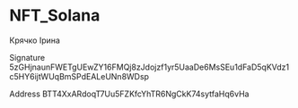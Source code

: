 # NFT_Solana
Крячко Ірина

Signature	
5zGHjnaunFWETgUEwZY16FMQj8zJdojzf1yr5UaaDe6MsSEu1dFaD5qKVdz1c5HY6ijtWUqBmSPdEALeUNn8WDsp

Address	
BTT4XxARdoqT7Uu5FZKfcYhTR6NgCkK74sytfaHq6vHa
